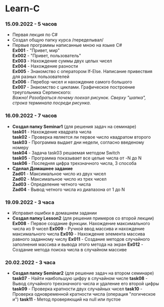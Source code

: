 # Learn-C

### 15.09.2022 - 5 часов

  * Первая лекция по C# <br>
  * Создал общую папку курса /переделывал/ <br>
  * Первые программы написанные мною на языке C# <br>
  **Ex001** - "Привет, мир" <br>
  **Ex002** - "Привет, пользователь" <br>
  **Ex003** - Нахождение суммы двух целых чисел <br>
  **Ex004** - Нахождение разности <br>
  **Ex005** - Знакомство с оператором If-Else. Написание привествия для разных пользователей <br>
  **Ex006** - Перебор чисел и нахождение самого большого <br>
  **Ex007** - Знакомство с циклами. Графическое построение треугольника Серпинского: <br>
                  *Важно! Разобраться почему поехал рисунок. Сверху "шапка", строка терминала посреди рисунка*. <br>
 
 ### 16.09.2022 - 7 часов
 
 * **Создал папку Seminar1** (для решения задач на семинаре) <br>
 **task01** - Нахождение квадрата числа <br>
 **task02** - Проверка является ли первое число квадратом второго <br>
 **task03** - Программа выдает дни недели, согласно введеному номеру <br>
 **task04** - Задача task03 решаемая методом Switch <br>
 **task05** - Программа показывает все целые числа от -N до N <br>
 **task06** - Последняя цифра трехзначного числа, 3 способа <br>
 * **Сделал Домашнее задание** <br>
 **Zad01** - Максимальное число из двух чисел <br>
 **Zad02** - Максимальное число из трех чисел <br>
 **Zad03** - Определение четного числа <br>
 **Zad04** - Вывод четного числа из диапазона от 1 до N <br>
 
### 19.09.2022 - 3 часа

* Исправил ошибки в домашнем задании
* **Создал папку Lesson2** (для решения примеров со второй лекции)
**Ex008** - Первое создание функции. Нахождение максимального числа из 9 чисел
**Ex009** - Ручной ввод массива и нахождение максимального числа
**Ex010** - Нахождение элемента массива равного заданному числу
**Ex011** - Создание методов случайного заполнения массива и вывода этого метода на экран
**Ex012** - Создание метода поиска числа в случайном массиве

### 20.02.2022 - 3 часа

* **Создал папку Seminar2** (для решение задач на втором семинаре)
**task07** - Найти наибольшую цифру в случайном числе
**task08** - Вывод случайного трехзначного числа и удаление его второй цифры
**task09** - Проверка кратности двух случайных чисел
**task10** - Проверка одновременной кратности числа (операция "логическое и")
**task11** - Метод проверяющий на null или пустое 

